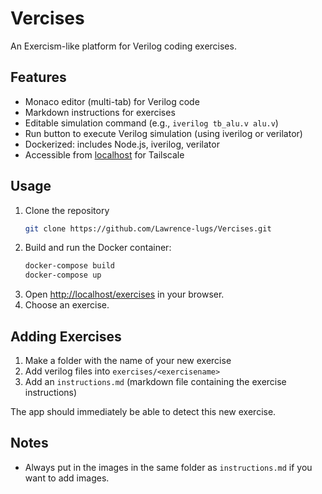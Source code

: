 # Vercises

An Exercism-like platform for Verilog coding exercises.

## Features
- Monaco editor (multi-tab) for Verilog code
- Markdown instructions for exercises
- Editable simulation command (e.g., `iverilog tb_alu.v alu.v`)
- Run button to execute Verilog simulation (using iverilog or verilator)
- Dockerized: includes Node.js, iverilog, verilator
- Accessible from [localhost](http://localhost) for Tailscale

## Usage
1. Clone the repository
   ```sh
   git clone https://github.com/Lawrence-lugs/Vercises.git
   ```
2. Build and run the Docker container:
   ```sh
   docker-compose build
   docker-compose up
   ```
3. Open [http://localhost/exercises](http://localhost/exercises) in your browser.
4. Choose an exercise.

## Adding Exercises

1. Make a folder with the name of your new exercise
2. Add verilog files into `exercises/<exercisename>`
3. Add an `instructions.md` (markdown file containing the exercise instructions)

The app should immediately be able to detect this new exercise.

## Notes

- Always put in the images in the same folder as `instructions.md` if you want to add images.